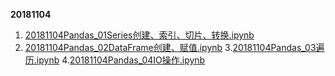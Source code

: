 **20181104**

1. [20181104Pandas_01Series创建、索引、切片、转换.ipynb](http://nbviewer.jupyter.org/github/LearningDay/python/blob/master/Pandas/20181104Pandas_01Series%E5%88%9B%E5%BB%BA%E3%80%81%E7%B4%A2%E5%BC%95%E3%80%81%E5%88%87%E7%89%87%E3%80%81%E8%BD%AC%E6%8D%A2.ipynb)
2. [20181104Pandas_02DataFrame创建、赋值.ipynb](http://nbviewer.jupyter.org/github/LearningDay/python/blob/master/Pandas/20181104Pandas_02DataFrame%E5%88%9B%E5%BB%BA%E3%80%81%E8%B5%8B%E5%80%BC.ipynb)
3.[20181104Pandas_03遍历.ipynb](http://nbviewer.jupyter.org/github/LearningDay/python/blob/master/Pandas/20181104Pandas_03%E9%81%8D%E5%8E%86.ipynb)
4.[20181104Pandas_04IO操作.ipynb](http://nbviewer.jupyter.org/github/LearningDay/python/blob/master/Pandas/20181104Pandas_04IO%E6%93%8D%E4%BD%9C.ipynb)
